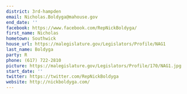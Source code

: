 ```yaml
---
district: 3rd-hampden
email: Nicholas.Boldyga@mahouse.gov
end_date: ''
facebook: https://www.facebook.com/RepNickBoldyga/
first_name: Nicholas
hometown: Southwick
house_url: https://malegislature.gov/Legislators/Profile/NAG1
last_name: Boldyga
party: R
phone: (617) 722-2810
picture: https://malegislature.gov/Legislators/Profile/170/NAG1.jpg
start_date: ''
twitter: https://twitter.com/RepNickBoldyga
website: http://nickboldyga.com/
---
```

